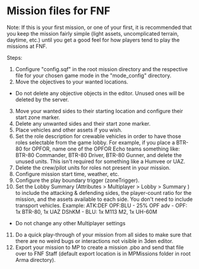 # Mission files for FNF

Note: If this is your first mission, or one of your first, it is recommended that you keep the mission fairly simple (light assets, uncomplicated terrain, daytime, etc.) until you get a good feel for how players tend to play the missions at FNF.

Steps:

1. Configure "config.sqf" in the root mission directory and the respective file for your chosen game mode in the "mode_config" directory.
2. Move the objectives to your wanted locations.
- Do not delete any objective objects in the editor. Unused ones will be deleted by the server.
3. Move your wanted sides to their starting location and configure their start zone marker.
4. Delete any unwanted sides and their start zone marker.
5. Place vehicles and other assets if you wish.
6. Set the role description for crewable vehicles in order to have those roles selectable from the game lobby. For example, if you place a BTR-80 for OPFOR, name one of the OPFOR Echo teams something like: BTR-80 Commander, BTR-80 Driver, BTR-80 Gunner, and delete the unused units. This isn't required for something like a Humvee or UAZ.
7. Delete the crew/pilot units for roles not present in your mission.
8. Configure mission start time, weather, etc.
9. Configure the play boundary trigger (zoneTrigger).
10. Set the Lobby Summary (Attributes > Multiplayer > Lobby > Summary ) to include the attacking & defending sides, the player-count ratio for the mission, and the assets available to each side. You don't need to include transport vehicles. Example: ATK:DEF OPF:BLU - 25% OPF adv - OPF: 1x BTR-80, 1x UAZ DShKM - BLU: 1x M113 M2, 1x UH-60M
- Do not change any other Multiplayer settings
11. Do a quick play-through of your mission from all sides to make sure that there are no weird bugs or interactions not visible in 3den editor.
12. Export your mission to MP to create a mission .pbo and send that file over to FNF Staff (default export location is in MPMissions folder in root Arma directory).
